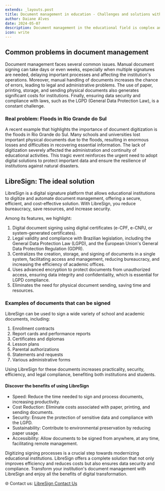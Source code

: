 ```yaml
---
extends: _layouts.post
title: Document management in education - Challenges and solutions with LibreSign
author: Daiane Alves
date: 2024-05-07
description: Document management in the educational field is complex and inefficient when done manually. With LibreSign, educational institutions can optimize document management, making it faster, more accurate, and efficient.
icon: write
---
```



## Common problems in document management

Document management faces several common issues. Manual document signing can take days or even weeks, especially when multiple signatures are needed, delaying important processes and affecting the institution's operations. Moreover, manual handling of documents increases the chance of errors, leading to legal and administrative problems. The use of paper, printing, storage, and sending physical documents also generates significant costs for institutions. Finally, ensuring data security and compliance with laws, such as the LGPD (General Data Protection Law), is a constant challenge.

### Real problem: Floods in Rio Grande do Sul

A recent example that highlights the importance of document digitization is the floods in Rio Grande do Sul. Many schools and universities lost important physical documents due to the floods, resulting in enormous losses and difficulties in recovering essential information. The lack of digitization severely affected the administration and continuity of educational activities. This tragic event reinforces the urgent need to adopt digital solutions to protect important data and ensure the resilience of institutions against natural disasters.

## LibreSign: The ideal solution

LibreSign is a digital signature platform that allows educational institutions to digitize and automate document management, offering a secure, efficient, and cost-effective solution. With LibreSign, you reduce bureaucracy, save resources, and increase security.

Among its features, we highlight:

1. Digital document signing using digital certificates (e-CPF, e-CNPJ, or system-generated certificates).
2. Legal validity and compliance with Brazilian legislation, including the General Data Protection Law (LGPD), and the European Union's General Data Protection Regulation (GDPR).
3. Centralizes the creation, storage, and signing of documents in a single system, facilitating access and management, reducing bureaucracy, and increasing the efficiency of academic offices.
4. Uses advanced encryption to protect documents from unauthorized access, ensuring data integrity and confidentiality, which is essential for LGPD compliance.
5. Eliminates the need for physical document sending, saving time and resources.

### Examples of documents that can be signed

LibreSign can be used to sign a wide variety of school and academic documents, including:

1. Enrollment contracts
2. Report cards and performance reports
3. Certificates and diplomas
4. Lesson plans
5. Parental authorizations
6. Statements and requests
7. Various administrative forms

Using LibreSign for these documents increases practicality, security, efficiency, and legal compliance, benefiting both institutions and students.

#### Discover the benefits of using LibreSign

- Speed: Reduce the time needed to sign and process documents, increasing productivity.
- Cost Reduction: Eliminate costs associated with paper, printing, and sending documents.
- Security: Ensure the protection of sensitive data and compliance with the LGPD.
- Sustainability: Contribute to environmental preservation by reducing paper usage.
- Accessibility: Allow documents to be signed from anywhere, at any time, facilitating remote management.

Digitizing signing processes is a crucial step towards modernizing educational institutions. LibreSign offers a complete solution that not only improves efficiency and reduces costs but also ensures data security and compliance. Transform your institution's document management with LibreSign and enjoy all the benefits of digital transformation.

🌐 Contact us: [LibreSign Contact Us](https://libresign.coop/contact-us)
